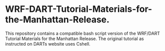 # WRF-DART-Tutorial-Materials-for-the-Manhattan-Release.

This repository contains a compatible bash script version of the WRF/DART Tutorial Materials for the Manhattan Release. The original tutorial as instructed on DARTs website uses Cshell. 
